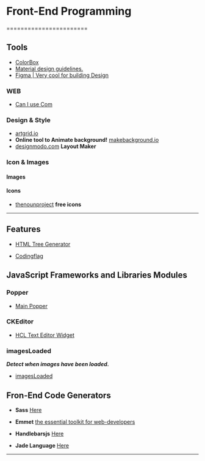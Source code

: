 # Front-End Programming
=======================


Tools
-----


- [ColorBox](https://lyft-colorbox.herokuapp.com)
- [Material design guidelines.](https://material.io/design/color/dark-theme.html#ui-application)
- [Figma | Very cool for building Design](https://www.figma.com)

### WEB

- [Can I use Com](https://caniuse.com)


### Design & Style

- [artgrid.io](https://artgrid.io/clip/297516/color-experimental-drop-liquid)
- **Online tool to Animate background!** [makebackground.io](https://makebackground.io)
- [designmodo.com](https://designmodo.com)  **Layout Maker**


### Icon & Images

#### Images


#### Icons

- [thenounproject](https://thenounproject.com) **free icons**


-----------------------------------------------------------------------------------------------------

## Features

- [HTML Tree Generator](https://chrome.google.com/webstore/detail/html-tree-generator/dlbbmhhaadfnbbdnjalilhdakfmiffeg)

* [Codingflag](https://codingflag.blogspot.com)


JavaScript Frameworks and Libraries Modules 
-------------------------------------------

### Popper

- [Main Popper](https://popper.js.org/)

### CKEditor

- [HCL Text Editor Widget](https://help.hcltechsw.com/commerce/8.0.0/management-center/concepts/cpzwidrich.html)

### imagesLoaded

***Detect when images have been loaded.***

- [imagesLoaded](https://imagesloaded.desandro.com)


Fron-End Code Generators
------------------------

* **Sass** [Here](https://sass-lang.com/)

* **Emmet** [the essential toolkit for web-developers](https://docs.emmet.io/)

* **Handlebarsjs** [Here](https://handlebarsjs.com/)

* **Jade Language** [Here](https://jade-lang.com/)
-----------------------------------------------------------------------------------------------------

